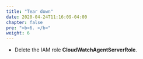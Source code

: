```yaml
---
title: "Tear down"
date: 2020-04-24T11:16:09-04:00
chapter: false
pre: "<b>6. </b>"
weight: 6
---
```


- Delete the IAM role **CloudWatchAgentServerRole**.
